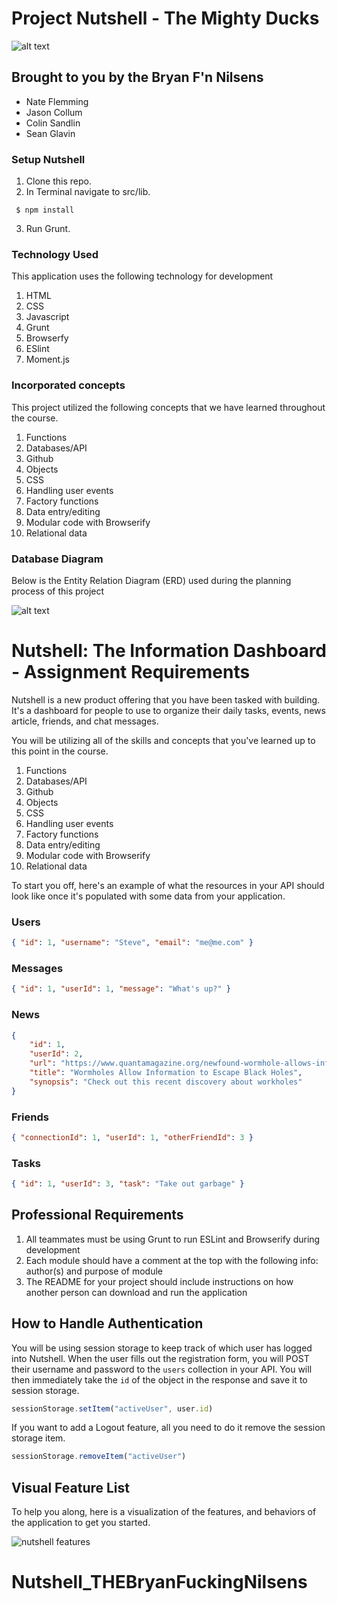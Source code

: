 # Project Nutshell - The Mighty Ducks

![alt text](desktop/Nutshell-01.svg)


## Brought to you by the Bryan F'n Nilsens
- Nate Flemming
- Jason Collum
- Colin Sandlin
- Sean Glavin

### Setup Nutshell
1. Clone this repo.
2. In Terminal navigate to src/lib.
```
 $ npm install
 ```
3. Run Grunt.

### Technology Used

This application uses the following technology for development

1. HTML
2. CSS
3. Javascript
4. Grunt
5. Browserfy
6. ESlint
7. Moment.js

### Incorporated concepts

This project utilized the following concepts that we have learned throughout the course.

1. Functions
2. Databases/API
3. Github
4. Objects
5. CSS
6. Handling user events
7. Factory functions
8. Data entry/editing
9. Modular code with Browserify
10. Relational data


### Database Diagram

Below is the Entity Relation Diagram (ERD) used during the planning process of this project

![alt text](public/images/erd.png)

# Nutshell: The Information Dashboard - Assignment Requirements

Nutshell is a new product offering that you have been tasked with building. It's a dashboard for people to use to organize their daily tasks, events, news article, friends, and chat messages.

You will be utilizing all of the skills and concepts that you've learned up to this point in the course.

1. Functions
1. Databases/API
1. Github
1. Objects
1. CSS
1. Handling user events
1. Factory functions
1. Data entry/editing
1. Modular code with Browserify
1. Relational data

To start you off, here's an example of what the resources in your API should look like once it's populated with some data from your application.

### Users

```json
{ "id": 1, "username": "Steve", "email": "me@me.com" }
```

### Messages

```json
{ "id": 1, "userId": 1, "message": "What's up?" }
```

### News

```json
{
    "id": 1,
    "userId": 2,
    "url": "https://www.quantamagazine.org/newfound-wormhole-allows-information-to-escape-black-holes-20171023/",
    "title": "Wormholes Allow Information to Escape Black Holes",
    "synopsis": "Check out this recent discovery about workholes"
}
```

### Friends

```json
{ "connectionId": 1, "userId": 1, "otherFriendId": 3 }
```

### Tasks

```json
{ "id": 1, "userId": 3, "task": "Take out garbage" }
```

## Professional Requirements

1. All teammates must be using Grunt to run ESLint and Browserify during development
1. Each module should have a comment at the top with the following info: author(s) and purpose of module
1. The README for your project should include instructions on how another person can download and run the application

## How to Handle Authentication

You will be using session storage to keep track of which user has logged into Nutshell. When the user fills out the registration form, you will POST their username and password to the `users` collection in your API. You will then immediately take the `id` of the object in the response and save it to session storage.

```js
sessionStorage.setItem("activeUser", user.id)
```

If you want to add a Logout feature, all you need to do it remove the session storage item.

```js
sessionStorage.removeItem("activeUser")
```

## Visual Feature List

To help you along, here is a visualization of the features, and behaviors of the application to get you started.

![nutshell features](./Nutshell.png)
# Nutshell_THEBryanFuckingNilsens

